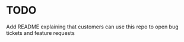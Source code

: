 # TODO
Add README explaining that customers can use this repo to open bug tickets and feature requests
